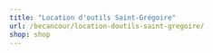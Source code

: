 ```yaml
---
title: "Location d'outils Saint-Grégoire"
url: /becancour/location-doutils-saint-gregoire/
shop: shop
---
```


